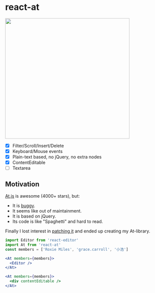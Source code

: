 # react-at

<img width="400" height="388" src="https://raw.githubusercontent.com/fritx/react-at/dev/shot.jpeg">

- [x] Filter/Scroll/Insert/Delete
- [x] Keyboard/Mouse events
- [x] Plain-text based, no jQuery, no extra nodes
- [x] ContentEditable
- [ ] Textarea

## Motivation

[At.js][at.js] is awesome (4000+ stars), but:

- It is [buggy][buggy].
- It seems like out of maintainment.
- It is based on jQuery.
- Its code is like "Spaghetti" and hard to read.

Finally I lost interest in [patching it][buggy] and ended up creating my At-library.

```jsx
import Editor from 'react-editor'
import At from 'react-at'
const members = ['Roxie Miles', 'grace.carroll', '小浩']

<At members={members}>
  <Editor />
</At>

<At members={members}>
  <div contentEditable />
</At>
```

[at.js]: https://github.com/ichord/At.js
[buggy]: https://github.com/ichord/At.js/issues/411#issuecomment-256662090
